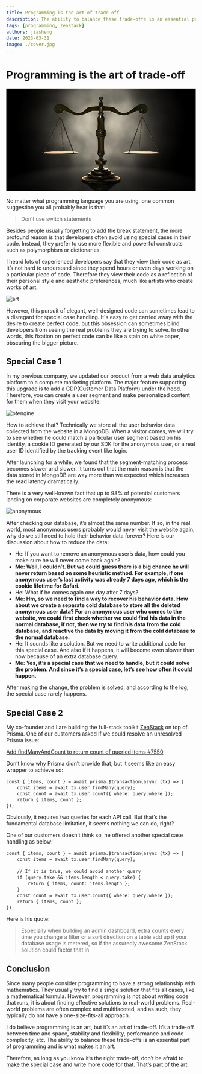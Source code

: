 ```yaml
---
title: Programming is the art of trade-off
description: The ability to balance these trade-offs is an essential part of programming and is what makes it an art.
tags: [programming, zenstack]
authors: jiasheng
date: 2023-03-31
image: ./cover.jpg
---
```


# Programming is the art of trade-off

![Cover Image](cover.jpg)

No matter what programming language you are using, one common suggestion you all probably hear is that:

> Don’t use switch statements

Besides people usually forgetting to add the break statement, the more profound reason is that developers often avoid using special cases in their code. Instead, they prefer to use more flexible and powerful constructs such as polymorphism or dictionaries.

<!--truncate-->

I heard lots of experienced developers say that they view their code as art. It’s not hard to understand since they spend hours or even days working on a particular piece of code. Therefore they view their code as a reflection of their personal style and aesthetic preferences, much like artists who create works of art.

![art](https://user-images.githubusercontent.com/16688722/229223436-bf47ecf4-12e9-4fdd-9173-661815e9a6a0.png)

However, this pursuit of elegant, well-designed code can sometimes lead to a disregard for special case handling. It's easy to get carried away with the desire to create perfect code, but this obsession can sometimes blind developers from seeing the real problems they are trying to solve. In other words, this fixation on perfect code can be like a stain on white paper, obscuring the bigger picture.

## Special Case 1

In my previous company, we updated our product from a web data analytics platform to a complete marketing platform. The major feature supporting this upgrade is to add a CDP(Customer Data Platform) under the hood. Therefore, you can create a user segment and make personalized content for them when they visit your website:

![ptengine](https://user-images.githubusercontent.com/16688722/229223434-1a57864e-6bb4-47d9-bcb2-f12b842d5447.png)

How to achieve that? Technically we store all the user behavior data collected from the website in a MongoDB. When a visitor comes, we will try to see whether he could match a particular user segment based on his identity, a cookie ID generated by our SDK for the anonymous user, or a real user ID identified by the tracking event like login.

After launching for a while, we found that the segment-matching process becomes slower and slower. It turns out that the main reason is that the data stored in MongoDB are way more than we expected which increases the read latency dramatically.

There is a very well-known fact that up to 98% of potential customers landing on corporate websites are completely anonymous:

![anonymous](https://user-images.githubusercontent.com/16688722/229223429-3e3dab84-7270-459f-8331-fdc6d0ce92e5.png)

After checking our database, it’s almost the same number. If so, in the real world, most anonymous users probably would never visit the website again, why do we still need to hold their behavior data forever? Here is our discussion about how to reduce the data:

-   He: If you want to remove an anonymous user’s data, how could you make sure he will never come back again?
-   **Me: Well, I couldn’t. But we could guess there is a big chance he will never return based on some heuristic method. For example, if one anonymous user’s last activity was already 7 days ago, which is the cookie lifetime for Safari.**
-   He: What if he comes again one day after 7 days?
-   **Me: Hm, so we need to find a way to recover his behavior data. How about we create a separate cold database to store all the deleted anonymous user data? For an anonymous user who comes to the website, we could first check whether we could find his data in the normal database, if not, then we try to find his data from the cold database, and reactive the data by moving it from the cold database to the normal database.**
-   He: It sounds like a solution. But we need to write additional code for this special case. And also if it happens, it will become even slower than now because of an extra database query.
-   **Me: Yes, it’s a special case that we need to handle, but it could solve the problem. And since it’s a special case, let’s see how often it could happen.**

After making the change, the problem is solved, and according to the log, the special case rarely happens.

## Special Case 2

My co-founder and I are building the full-stack toolkit [ZenStack](https://zenstack.dev) on top of Prisma. One of our customers asked if we could resolve an unresolved Prisma issue:

[Add findManyAndCount to return count of queried items #7550](https://github.com/prisma/prisma/issues/7550)

Don’t know why Prisma didn’t provide that, but it seems like an easy wrapper to achieve so:

```tsx
const { items, count } = await prisma.$transaction(async (tx) => {
    const items = await tx.user.findMany(query);
    const count = await tx.user.count({ where: query.where });
    return { items, count };
});
```

Obviously, it requires two queries for each API call. But that’s the fundamental database limitation, it seems nothing we can do, right?

One of our customers doesn’t think so, he offered another special case handling as below:

```tsx
const { items, count } = await prisma.$transaction(async (tx) => {
    const items = await tx.user.findMany(query);

    // If it is true, we could avoid another query
    if (query.take && items.length < query.take) {
        return { items, count: items.length };
    }
    const count = await tx.user.count({ where: query.where });
    return { items, count };
});
```

Here is his quote:

> Especially when building an admin dashboard, extra counts every time you change a filter or a sort direction on a table add up if your database usage is metered, so if the assuredly awesome ZenStack solution could factor that in

## Conclusion

Since many people consider programming to have a strong relationship with mathematics. They usually try to find a single solution that fits all cases, like a mathematical formula. However, programming is not about writing code that runs, it is about finding effective solutions to real-world problems. Real-world problems are often complex and multifaceted, and as such, they typically do not have a one-size-fits-all approach.

I do believe programming is an art, but it’s an art of trade-off. It’s a trade-off between time and space, stability and flexibility, performance and code complexity, etc. The ability to balance these trade-offs is an essential part of programming and is what makes it an art.

Therefore, as long as you know it’s the right trade-off, don’t be afraid to make the special case and write more code for that. That’s part of the art.
